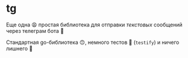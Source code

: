 # tg

Еще одна 😩 простая библиотека для отправки *текстовых* сообщений через телеграм бота 🧐

Стандартная go-библиотека 🙃, немного тестов 📍  (`testify`) и ничего лишнего 🔌
